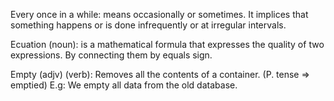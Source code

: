 Every once in a while: means occasionally or sometimes. It implices that something happens or is done infrequently or at irregular intervals. 

Ecuation (noun): is a mathematical formula that expresses the quality of two expressions. By connecting them by equals sign.

Empty (adjv) (verb): Removes all the contents of a container. (P. tense => emptied) E.g: We empty all data from the old database. 